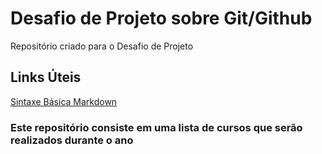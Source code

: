 # Desafio de Projeto sobre Git/Github
Repositório criado para o Desafio de Projeto

## Links Úteis
[Sintaxe Básica Markdown](https://www.markdownguide.org/basic-syntax/)

### Este repositório consiste em uma lista de cursos que serão realizados durante o ano
